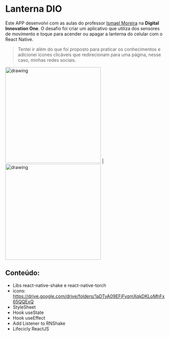 # Lanterna DIO

Este APP desenvolvi com as aulas do professor <a href="https://www.linkedin.com/in/let%C3%ADcia-trindade-998037178/" target="_blank">Ismael Moreira</a> na **Digital Innovation One**.
O desafio foi criar um aplicativo que utiliza dos sensores de movimento e toque para acender ou apagar a lanterna do celular com o React Native.

>Tentei ir além do que foi proposto para praticar os conhecimentos e adicionei icones clicáveis que redirecionam para uma página, nesse caso, minhas redes sociais.

<img src="https://i.im.ge/2022/06/18/rBaOUx.jpg" alt="drawing" width="300"/> | <img src="https://i.im.ge/2022/06/18/rBaFTG.jpg" alt="drawing" width="300"/>



## Conteúdo:
  - Libs react-native-shake e react-native-torch
  - icons: https://drive.google.com/drive/folders/1aDTyA09EFjFvqmXqkDKLoMhFx65QQExQ
  - StyleSheet
  - Hook useState
  - Hook useEffect
  - Add Listener to RNShake
  - Lifecicly ReactJS

